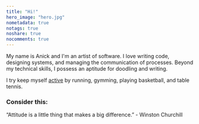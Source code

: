 ```yaml
---
title: "Hi!"
hero_image: "hero.jpg"
nometadata: true
notags: true
noshare: true
nocomments: true
---
```


My name is Anick and I'm an artist of software. I love writing code, designing systems, and managing the communication of processes. Beyond my technical skills, I possess an aptitude for doodling and writing.

I try keep myself <a href="https://www.fitbit.com/user/4Z3GN9">active</a> by running, gymming, playing basketball, and table tennis.



<h3>Consider this: </h3>
“Attitude is a little thing that makes a big difference.” - Winston Churchill

